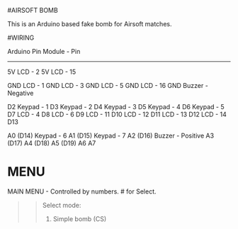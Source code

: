 #AIRSOFT BOMB

This is an Arduino based fake bomb for Airsoft matches.

#WIRING

Arduino Pin         Module - Pin
-----------         ------------

5V                  LCD - 2
5V                  LCD - 15

GND                 LCD - 1
GND                 LCD - 3
GND                 LCD - 5
GND                 LCD - 16
GND                 Buzzer - Negative

D2                  Keypad - 1
D3                  Keypad - 2
D4                  Keypad - 3
D5                  Keypad - 4
D6                  Keypad - 5
D7                  LCD - 4
D8                  LCD - 6
D9                  LCD - 11
D10                 LCD - 12
D11                 LCD - 13
D12                 LCD - 14
D13

A0 (D14)            Keypad - 6
A1 (D15)            Keypad - 7
A2 (D16)            Buzzer - Positive
A3 (D17)
A4 (D18)
A5 (D19)
A6
A7



MENU
====

MAIN MENU - Controlled by numbers. # for Select.

>> Select mode:
>> 1. Simple bomb (CS)



